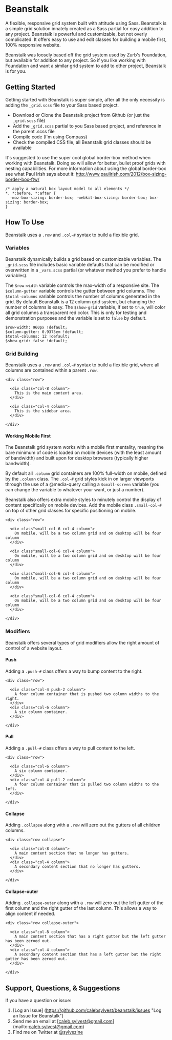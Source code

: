 # Beanstalk

A flexible, responsive grid system built with attitude using Sass. Beanstalk is a simple grid solution innately created as a Sass partial for easy addition to any project. Beanstalk is powerful and customizable, but not overly complicated. It offers easy to use and edit classes for building a mobile first, 100% responsive website.

Beanstalk was loosely based off the grid system used by Zurb's Foundation, but available for addition to any project. So if you like working with Foundation and want a similar grid system to add to other project, Beanstalk is for you.

## Getting Started

Getting started with Beanstalk is super simple, after all the only necessity is adding the `_grid.scss` file to your Sass based project.

- Download or Clone the Beanstalk project from Github (or just the `_grid.scss` file)
- Add the `_grid.scss` partial to you Sass based project, and reference in the parent .scss file
- Compile code (I'm using Compass)
- Check the compiled CSS file, all Beanstalk grid classes should be available

It's suggested to use the super cool global border-box method when working with Beanstalk. Doing so will allow for better, bullet proof grids with nesting capabilities. For more information about using the global border-box see what Paul Irish says about it: http://www.paulirish.com/2012/box-sizing-border-box-ftw/

```
/* apply a natural box layout model to all elements */
*, *:before, *:after {
  -moz-box-sizing: border-box; -webkit-box-sizing: border-box; box-sizing: border-box;
}
```

## How To Use

Beanstalk uses a `.row` and `.col-#` syntax to build a flexible grid.

### Variables

Beanstalk dynamically builds a grid based on customizable variables. The `_grid.scss` file includes basic variable defaults that can be modified or overwritten in a `_vars.scss` partial (or whatever method you prefer to handle variables).

The `$row-width` variable controls the max-width of a responsive site. The `$column-gutter` variable controls the gutter between grid columns. The `$total-columns` variable controls the number of columns generated in the grid. By default Beanstalk is a 12 column grid system, but changing the number of columns is easy. The `$show-grid` variable, if set to `true`, will color all grid columns a transparent red color. This is only for testing and demonstration purposes and the variable is set to `false` by default.

```
$row-width: 960px !default;
$column-gutter: 0.9375em !default;
$total-columns: 12 !default;
$show-grid: false !default;
```

### Grid Building

Beanstalk uses a `.row` and `.col-#` syntax to build a flexible grid, where all columns are contained within a parent `.row`. 

```
<div class="row">
  
  <div class="col-8 column">
    This is the main content area.
  </div>
  
  <div class="col-4 column">
    This is the sidebar area.
  </div>
  
</div>
```

#### Working Mobile First

The Beanstalk grid system works with a mobile first mentality, meaning the bare minimum of code is loaded on mobile devices (with the least amount of bandwidth) and built upon for desktop browsers (typically higher bandwidth). 

By default all `.column` grid containers are 100% full-width on mobile, defined by the `.column` class. The `.col-#` grid styles kick in on larger viewports through the use of a @media-query calling a `$small-screen` variable (you can change the variable to whatever your want, or just a number).

Beanstalk also offers extra mobile styles to minutely control the display of content specifically on mobile devices. Add the mobile class `.small-col-#` on top of other grid classes for specific positioning on mobile.

```
<div class="row">

  <div class"small-col-6 col-4 column">
    On mobile, will be a two column grid and on desktop will be four column
  </div>
  
  <div class"small-col-6 col-4 column">
    On mobile, will be a two column grid and on desktop will be four column
  </div>
  
  <div class"small-col-6 col-4 column">
    On mobile, will be a two column grid and on desktop will be four column
  </div>
  
  <div class"small-col-6 col-4 column">
    On mobile, will be a two column grid and on desktop will be four column
  </div>

</div>
```

### Modifiers

Beanstalk offers several types of grid modifiers allow the right amount of control of a website layout.

#### Push

Adding a `.push-#` class offers a way to bump content to the right.

```
<div class="row">

  <div class="col-4 push-2 column">
    A four column container that is pushed two column widths to the right.
  </div>
  <div class="col-6 column">
    A six column container.
  </div>
  
</div>
```

#### Pull

Adding a `.pull-#` class offers a way to pull content to the left.

```
<div class="row">

  <div class="col-6 column">
    A six column container.
  </div>
  <div class="col-4 pull-2 column">
    A four column container that is pulled two column widths to the left.
  </div>
  
</div>
```

#### Collapse

Adding `.collapse` along with a `.row` will zero out the gutters of all children columns.

```
<div class="row collapse">

  <div class="col-8 column">
    A main content section that no longer has gutters.
  </div>
  <div class="col-4 column">
    A secondary content section that no longer has gutters.
  </div>

</div>
```

#### Collapse-outer

Adding `.collapse-outer` along with a `.row` will zero out the left gutter of the first column and the right gutter of the last column. This allows a way to align content if needed.

```
<div class="row collapse-outer">

  <div class="col-8 column">
    A main content section that has a right gutter but the left gutter has been zeroed out.
  </div>
  <div class="col-4 column">
    A secondary content section that has a left gutter but the right gutter has been zeroed out.
  </div>

</div>
```

## Support, Questions, & Suggestions

If you have a question or issue:

1. [Log an Issue] (https://github.com/calebsylvest/beanstalk/issues "Log an Issue for Beanstalk")
2. Send me an email at [caleb.sylvest@gmail.com] (mailto:caleb.sylvest@gmail.com)
3. Find me on Twitter at [@sylvezine](https://twitter.com/sylvezine)
